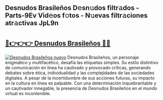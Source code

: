 ## Desnudos Brasileños D𝚎sn𝚞dos filtr𝚊dos - Parts-9Ev Vid𝚎os f𝚘tos - N𝚞evas filtr𝚊ciones atr𝚊ctivas JpL9n

# <h2><a href="http://mb80r8.tromn.icu/?c=Desnudos+Brasile%c3%b1os">🔗👉👉👉 Desnudos Brasileños 🔗🔗</a></h2>

[![Desnudos Brasileños nuevo](https://i.imgur.com/pEAQMta.gif)](http://mb80r8.tromn.icu/?c=Desnudos+Brasile%c3%b1os)
Desnudos Brasileños, un personaje enigmático y multifacético, desafía las etiquetas simples. Su estilo distintivo de comunicación en línea ha cautivado y provocado críticas, generando debates sobre ética, individualidad y las complejidades de las sociedades digitales. A pesar de la incertidumbre de sus acciones futuras, su impacto en la cultura en línea es palpable. Con una determinación inquebrantable y un cautivador innegable, la presencia de Desnudos Brasileños en el mundo virtual es incontenible.
